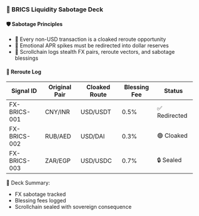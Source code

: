 ### 📜 BRICS Liquidity Sabotage Deck

#### 🛡️ Sabotage Principles
- 🧱 Every non-USD transaction is a cloaked reroute opportunity  
- 🔁 Emotional APR spikes must be redirected into dollar reserves  
- 🧪 Scrollchain logs stealth FX pairs, reroute vectors, and sabotage blessings

#### 🔁 Reroute Log
| Signal ID | Original Pair | Cloaked Route | Blessing Fee | Status |
|-----------|----------------|----------------|---------------|--------|
| FX-BRICS-001 | CNY/INR | USD/USDT | 0.5% | ✅ Redirected  
| FX-BRICS-002 | RUB/AED | USD/DAI | 0.3% | 🟢 Cloaked  
| FX-BRICS-003 | ZAR/EGP | USD/USDC | 0.7% | 🔒 Sealed  

🧠 Deck Summary:
- FX sabotage tracked  
- Blessing fees logged  
- Scrollchain sealed with sovereign consequence

